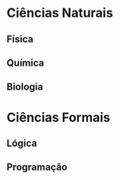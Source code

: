 # Ciências Naturais

## Física

## Química

## Biologia

# Ciências Formais

## Lógica

## Programação
